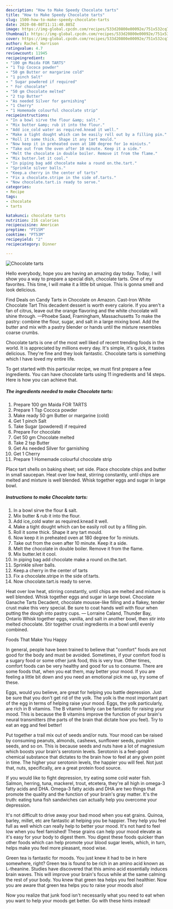 ```yaml
---
description: "How to Make Speedy Chocolate tarts"
title: "How to Make Speedy Chocolate tarts"
slug: 1500-how-to-make-speedy-chocolate-tarts
date: 2020-08-08T11:11:40.885Z
image: https://img-global.cpcdn.com/recipes/533d20800e00092e/751x532cq70/chocolate-tarts-recipe-main-photo.jpg
thumbnail: https://img-global.cpcdn.com/recipes/533d20800e00092e/751x532cq70/chocolate-tarts-recipe-main-photo.jpg
cover: https://img-global.cpcdn.com/recipes/533d20800e00092e/751x532cq70/chocolate-tarts-recipe-main-photo.jpg
author: Rachel Harrison
ratingvalue: 4.7
reviewcount: 11945
recipeingredient:
- "100 gm Maida FOR TARTS"
- "1 Tsp Cococa powder"
- "50 gm Butter or margarine cold"
- "1 pinch Salt"
- " Sugar powdered if required"
- " For chocolate"
- "50 gm Chocolate melted"
- "2 tsp Butter"
- "As needed Silver for garnishing"
- "1 Cherry"
- "1 Homemade colourful chocolate strip"
recipeinstructions:
- "In a bowl sirve the flour &amp; salt."
- "Mix butter &amp; rub it into the flour."
- "Add ice_cold water as required.knead it well."
- "Make a tight dought which can be easily roll out by a filling pin."
- "Roll it some thick. Shape it any tart mould."
- "Now keep it in preheated oven at 180 degree for 1o miniuts."
- "Take out from the oven after 10 minute. Keep it a side."
- "Melt the chocolate in double boiler. Remove it from the flame."
- "Mix butter.let it cool."
- "In piping bag add chocolate make a round on.the.tart."
- "Sprinkle silver balls."
- "Keep.a cherry in the center of tarts"
- "Fix a chocolate.stripe in the side of.tarts."
- "Now chocolate.tart.is ready to serve."
categories:
- Recipe
tags:
- chocolate
- tarts

katakunci: chocolate tarts 
nutrition: 216 calories
recipecuisine: American
preptime: "PT15M"
cooktime: "PT53M"
recipeyield: "2"
recipecategory: Dinner

---
```



![Chocolate tarts](https://img-global.cpcdn.com/recipes/533d20800e00092e/751x532cq70/chocolate-tarts-recipe-main-photo.jpg)

Hello everybody, hope you are having an amazing day today. Today, I will show you a way to prepare a special dish, chocolate tarts. One of my favorites. This time, I will make it a little bit unique. This is gonna smell and look delicious.

Find Deals on Candy Tarts in Chocolate on Amazon. Cast-Iron White Chocolate Tart This decadent dessert is worth every calorie. If you aren&#39;t a fan of citrus, leave out the orange flavoring and the white chocolate will shine through. —Phoebe Saad, Framingham, Massachusetts To make the pastry: combine the flour, sugar, and salt in a large mixing bowl. Add the butter and mix with a pastry blender or hands until the mixture resembles coarse crumbs.

Chocolate tarts is one of the most well liked of recent trending foods in the world. It is appreciated by millions every day. It's simple, it's quick, it tastes delicious. They're fine and they look fantastic. Chocolate tarts is something which I have loved my entire life.


To get started with this particular recipe, we must first prepare a few ingredients. You can have chocolate tarts using 11 ingredients and 14 steps. Here is how you can achieve that.

<!--inarticleads1-->

##### The ingredients needed to make Chocolate tarts:

1. Prepare 100 gm Maida FOR TARTS
1. Prepare 1 Tsp Cococa powder
1. Make ready 50 gm Butter or margarine (cold)
1. Get 1 pinch Salt
1. Take  Sugar (powdered) if required
1. Prepare  For chocolate
1. Get 50 gm Chocolate melted
1. Take 2 tsp Butter
1. Get As needed Silver for garnishing
1. Get 1 Cherry
1. Prepare 1 Homemade colourful chocolate strip


Place tart shells on baking sheet; set side. Place chocolate chips and butter in small saucepan. Heat over low heat, stirring constantly, until chips are melted and mixture is well blended. Whisk together eggs and sugar in large bowl. 

<!--inarticleads2-->

##### Instructions to make Chocolate tarts:

1. In a bowl sirve the flour &amp; salt.
1. Mix butter &amp; rub it into the flour.
1. Add ice_cold water as required.knead it well.
1. Make a tight dought which can be easily roll out by a filling pin.
1. Roll it some thick. Shape it any tart mould.
1. Now keep it in preheated oven at 180 degree for 1o miniuts.
1. Take out from the oven after 10 minute. Keep it a side.
1. Melt the chocolate in double boiler. Remove it from the flame.
1. Mix butter.let it cool.
1. In piping bag add chocolate make a round on.the.tart.
1. Sprinkle silver balls.
1. Keep.a cherry in the center of tarts
1. Fix a chocolate.stripe in the side of.tarts.
1. Now chocolate.tart.is ready to serve.


Heat over low heat, stirring constantly, until chips are melted and mixture is well blended. Whisk together eggs and sugar in large bowl. Chocolate Ganache Tarts Decadent, chocolate mousse-like filling and a flakey, tender crust make this very special. Be sure to coat hands well with flour when putting the dough into pastry cups. — Lorraine Caland, Thunder Bay, Ontario Whisk together eggs, vanilla, and salt in another bowl, then stir into melted chocolate. Stir together crust ingredients in a bowl until evenly combined. 

Foods That Make You Happy


In general, people have been trained to believe that "comfort" foods are not good for the body and must be avoided. Sometimes, if your comfort food is a sugary food or some other junk food, this is very true. Other times, comfort foods can be very healthy and good for us to consume. There are some foods that, when you eat them, may better your mood. If you are feeling a little bit down and you need an emotional pick me up, try some of these.

Eggs, would you believe, are great for helping you battle depression. Just be sure that you don't get rid of the yolk. The yolk is the most important part of the egg in terms of helping raise your mood. Eggs, the yolk particularly, are rich in B vitamins. The B vitamin family can be fantastic for raising your mood. This is because the B vitamins improve the function of your brain's neural transmitters (the parts of the brain that dictate how you feel). Try to eat an egg and feel better!

Put together a trail mix out of seeds and/or nuts. Your mood can be raised by consuming peanuts, almonds, cashews, sunflower seeds, pumpkin seeds, and so on. This is because seeds and nuts have a lot of magnesium which boosts your brain's serotonin levels. Serotonin is a feel-good chemical substance that dictates to the brain how to feel at any given point in time. The higher your serotonin levels, the happier you will feel. Not just that, nuts, specifically, are a great protein food source.

If you would like to fight depression, try eating some cold water fish. Salmon, herring, tuna, mackerel, trout, etcetera, they're all high in omega-3 fatty acids and DHA. Omega-3 fatty acids and DHA are two things that promote the quality and the function of your brain's gray matter. It's the truth: eating tuna fish sandwiches can actually help you overcome your depression. 

It's not difficult to drive away your bad mood when you eat grains. Quinoa, barley, millet, etc are fantastic at helping you be happier. They help you feel full as well which can really help to better your mood. It's not hard to feel low when you feel famished! These grains can help your mood elevate as it's easy for your body to digest them. You digest these foods quicker than other foods which can help promote your blood sugar levels, which, in turn, helps make you feel more pleasant, mood wise.

Green tea is fantastic for moods. You just knew it had to be in here somewhere, right? Green tea is found to be rich in an amino acid known as L-theanine. Studies have discovered that this amino acid essentially induces brain waves. This will improve your brain's focus while at the same calming the rest of your body. You knew that green tea helps you feel healthier. Now you are aware that green tea helps you to raise your moods also!

Now you realize that junk food isn't necessarily what you need to eat when you want to help your moods get better. Go  with  these hints  instead!

